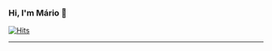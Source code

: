 ### Hi, I'm Mário 👋


[![Hits](https://hits.seeyoufarm.com/api/count/incr/badge.svg?url=https%3A%2F%2Fgithub.com%2FComicShrimp%2FComicShrimp&count_bg=%234250E8&title_bg=%23555555&icon=&icon_color=%23E7E7E7&title=Acessos&edge_flat=true)](https://hits.seeyoufarm.com)

---



